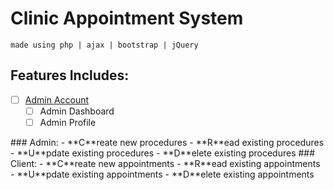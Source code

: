 # Clinic Appointment System
``made using php | ajax | bootstrap | jQuery``
## Features Includes:
- [ ] [Admin Account](#admin)
  - [ ] Admin Dashboard
  - [ ] Admin Profile
<a name="admin" />
### Admin:
- **C**reate new procedures
- **R**ead existing procedures
- **U**pdate existing procedures
- **D**elete existing procedures
### Client:
- **C**reate new appointments
- **R**ead existing appointments
- **U**pdate existing appointments
- **D**elete existing appointments
